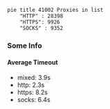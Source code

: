 
```mermaid
pie title 41002 Proxies in list
    "HTTP" : 28398
    "HTTPS": 9926
    "SOCKS" : 9352
```

### Some Info
#### Average Timeout

- mixed: 3.9s
- http: 2.3s
- https: 8.2s
- socks: 6.4s
